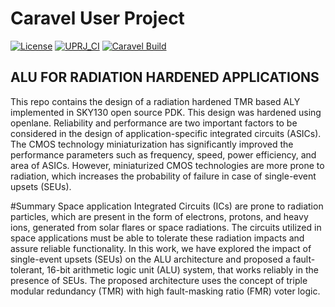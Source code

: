 # Caravel User Project

[![License](https://img.shields.io/badge/License-Apache%202.0-blue.svg)](https://opensource.org/licenses/Apache-2.0) [![UPRJ_CI](https://github.com/efabless/caravel_project_example/actions/workflows/user_project_ci.yml/badge.svg)](https://github.com/efabless/caravel_project_example/actions/workflows/user_project_ci.yml) [![Caravel Build](https://github.com/efabless/caravel_project_example/actions/workflows/caravel_build.yml/badge.svg)](https://github.com/efabless/caravel_project_example/actions/workflows/caravel_build.yml)


## ALU FOR RADIATION HARDENED APPLICATIONS
This repo contains the design of a radiation hardened TMR based ALY implemented in SKY130 open source PDK. This design was hardened using openlane.
Reliability and performance are two important factors to
be considered in the design of application-specific integrated
circuits (ASICs). The CMOS technology miniaturization
has significantly improved the performance parameters such
as frequency, speed, power efficiency, and area of ASICs.
However, miniaturized CMOS technologies are more prone
to radiation, which increases the probability of failure in
case of single-event upsets (SEUs).

#Summary
Space application Integrated Circuits (ICs) are prone to radiation particles, which are present in the form of electrons, protons, and heavy ions, generated from solar flares or space radiations. The circuits utilized in space applications must be able to tolerate these radiation impacts and assure reliable functionality. In this work, we have explored the impact of single-event upsets (SEUs) on the ALU architecture and proposed a fault-tolerant, 16-bit arithmetic logic unit (ALU) system, that works reliably in the presence of SEUs. The proposed architecture uses the concept of triple modular redundancy (TMR) with high fault-masking ratio (FMR) voter logic.
